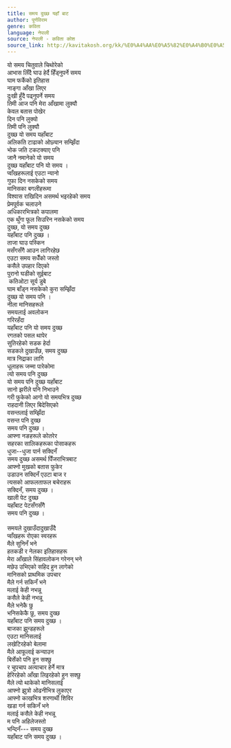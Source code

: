 ```yaml
---
title: समय दुख्छ यहाँ बाट
author: पूर्णविराम
genre: कविता
language: नेपाली
source: नेपाली - कविता कोश
source_link: http://kavitakosh.org/kk/%E0%A4%AA%E0%A5%82%E0%A4%B0%E0%A5%8D%E0%A4%A3%E0%A4%B5%E0%A4%BF%E0%A4%B0%E0%A4%BE%E0%A4%AE
---
```


यो समय चितुवाले चिथोरेको  
आभास लिँदै घाउ हेर्दै हिँड्नुपर्ने समय  
घाम फर्केको इतिहास  
नाङ्गा आँखा लिएर  
दुःखी हुँदै पढ्नुपर्ने समय  
तिमी आज पनि मेरा आँखामा लुक्यौ  
केवल बतास पोखेर  
दिन पनि लुक्यो  
तिमी पनि लुक्यौ  
दुख्छ यो समय यहाँबाट  
अलिकति टाढाको ओछ्यान सम्झिँदा  
भोक जति टकटक्याए पनि  
जानै नमानेको यो समय  
दुख्छ यहाँबाट पनि यो समय ।  
प्वाँखहरूलाई एउटा न्यानो  
गुफा दिन नसकेको समय  
मानिसका बगलीहरूमा  
विश्वास राखिदिन असमर्थ भइरहेको समय  
प्रेमपूर्वक चलाउने  
अधिकारभित्रको कपालमा  
एक थुँगा फूल सिउरिन नसकेको समय  
दुख्छ, यो समय दुख्छ  
यहाँबाट पनि दुख्छ ।  
ताजा घाउ पस्किन  
मसँगसँगै आउन लागिरहेछ  
एउटा समय सधैँको जस्तो  
कसैले उपहार दिएको  
पुरानो घडीको सुईबाट  
 कतिओटा सूर्य डुबे  
घाम बाँड्न नसकेको कुरा सम्झिँदा  
दुख्छ यो समय पनि ।  
नीला मानिसहरूले  
समयलाई अवलोकन  
गरिरहँदा  
यहाँबाट पनि यो समय दुख्छ  
रगतको पसल थापेर  
सुतिरहेको सडक हेर्दा  
सडकले दुखाउँछ, समय दुख्छ  
मात्र निद्राका लागि  
धूलाहरू जम्मा पारेकोमा  
त्यो समय पनि दुख्छ  
यो समय पनि दुख्छ यहाँबाट  
सानो झरीले पनि निभाउने  
गरी फुकेको आगो यो समयभित्र दुख्छ  
राहदानी लिएर बिदेसिएको  
वसन्तलाई सम्झिँदा  
वसन्त पनि दुख्छ  
समय पनि दुख्छ ।  
आफ्ना नङहरूले कोतरेर  
सहरका सालिकहरूका पोसाकहरू  
धुजा--धुजा पार्न सक्दिनँ  
समय दुख्छ असमर्थ पिँजराभित्रबाट  
आफ्नो मुखको बतास फुकेर  
उडाउन सक्दिनँ एउटा बाज र  
त्यसको आफलताफल बचेराहरू  
सक्दिनँ, समय दुख्छ ।  
खाली पेट दुख्छ  
यहाँबाट पेटसँगसँगै  
समय पनि दुख्छ ।  
   
समयले दुखाउँदादुखाउँदै  
प्वाँखहरू रोएका स्वरहरू  
मैले सुनिनँ भने  
हतकडी र नेलका इतिहासहरू  
मेरा आँखाले सिंहावलोकन गरेनन् भने  
मछेउ उभिएको सहिद हुन लागेको  
मानिसको प्राथमिक उपचार  
मैले गर्न सकिनँ भने  
मलाई केही नभन्नू  
कसैले केही नभन्नू  
मैले भनेकै छु  
भनिसकेकै छु, समय दुख्छ  
यहाँबाट पनि समय दुख्छ ।  
बाजका झुन्डहरूले  
एउटा मानिसलाई  
लखेटिरहेको बेलामा  
मैले आफूलाई कन्याउन  
बिर्सेको पनि हुन सक्छु  
र चुपचाप अत्याचार हेर्ने मात्र  
हेरिरहेको आँखा लिइरहेको हुन सक्छु  
मैले त्यो थाकेको मानिसलाई  
आफ्नो झुत्रो ओढनीभित्र लुकाएर  
आफ्नो काखभित्र शरणार्थी शिविर  
खडा गर्न सकिनँ भने  
मलाई कसैले केही नभन्नू  
म पनि अहिलेजस्तो  
भन्दिनँ--- समय दुख्छ  
यहाँबाट पनि समय दुख्छ ।
